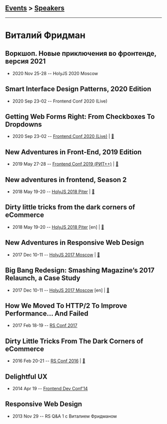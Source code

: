 ## [Events](../README.md) > [Speakers](../speakers.md)
---

# Виталий Фридман

## Воркшоп. Новые приключения во фронтенде, версия 2021
- 2020 Nov 25-28 -- HolyJS 2020 Moscow    
## Smart Interface Design Patterns, 2020 Edition
- 2020 Sep 23-02 -- Frontend Conf 2020 (Live)    
## Getting Web Forms Right: From Checkboxes To Dropdowns
- 2020 Sep 23-02 -- [Frontend Conf 2020 (Live)](https://youtu.be/nAb1kdU_fYA)  | [:notebook:](https://drive.google.com/file/d/1W6cvXzZy9boohWIApcwwzVOUdkRVYFBY/view)  
## New Adventures in Front-End, 2019 Edition
- 2019 May 27-28 -- [Frontend Conf 2019 (РИТ++)](https://www.youtube.com/watch?v=Wz17FARavd0)  | [:notebook:](https://www.dropbox.com/sh/kg71jju3yvj5jqw/AAAGCH5bqruyDSvQMIUwBCkJa/%D0%9A%D0%BE%D0%BD%D0%B3%D1%80%D0%B5%D1%81%D1%81-%D1%85%D0%BE%D0%BB%D0%BB/27.05/8.New%20Adventures%20in%20Front-End%202019%20Edition_%D0%92%D0%B8%D1%82%D0%B0%D0%BB%D0%B8%D0%B9%20%D0%A4%D1%80%D0%B8%D0%B4%D0%BC%D0%B0%D0%BD_%D0%B2%D0%B5%D1%80.1.pdf?dl=0)  
## New adventures in frontend, Season 2
- 2018 May 19-20 -- [HolyJS 2018 Piter](https://youtu.be/wuTPzW6aK0Q)  | [:notebook:](https://downloads.ctfassets.net/nn534z2fqr9f/258nBVG8gIoqgU6Gc2ymGQ/321f64509d556f34ebc8a050e1b90891/holyjs-opening.pdf)  
## Dirty little tricks from the dark corners of eCommerce
- 2018 May 19-20 -- [HolyJS 2018 Piter](https://youtu.be/JZQsvPXMuJM) [en] | [:notebook:](https://downloads.ctfassets.net/nn534z2fqr9f/2sw2xzK7c8qeW4UeW6ugsC/c12e156572aaf355308dcd5d0a89e3f8/holy-dirty-little-tricks.pdf)  
## New Adventures in Responsive Web Design
- 2017 Dec 10-11 -- [HolyJS 2017 Moscow](https://www.youtube.com/watch?v=rgHLV2fe-2I)  | [:notebook:](https://downloads.ctfassets.net/nn534z2fqr9f/1xNCNjP5xm2i4QAUeiOCuE/1ea6008676818ad1afbe8c0e281796ed/vitaly-friedman-new-adventures-in-responsive-design.pdf)  
## Big Bang Redesign: Smashing Magazine’s 2017 Relaunch, a Case Study
- 2017 Dec 10-11 -- [HolyJS 2017 Moscow](https://www.youtube.com/watch?v=CQ6QqI0tV58) [en] | [:notebook:](https://downloads.ctfassets.net/nn534z2fqr9f/6OVnOnD0PeaqaOuEmEuyOw/8bb85a7a0fe2a728bfa2e8d6a0d3080f/smashing-redesign-big-bang-case-study.pdf)  
## How We Moved To HTTP&#x2F;2 To Improve Performance... And Failed
- 2017 Feb 18-19 -- [RS Conf 2017](https://www.youtube.com/watch?v=whFhyHysYYg)    
## Dirty Little Tricks From The Dark Corners of eCommerce
- 2016 Feb 20-21 -- [RS Conf 2016](https://www.youtube.com/watch?v=R-n_E0U1zC4)  | [:notebook:](https://www.youtube.com/watch?v=VVnvFAOXZvo)  
## Delightful UX
- 2014 Apr 19 -- [Frontend Dev Conf’14](https://www.youtube.com/watch?v=By3qHQbh8Qs)    
## Responsive Web Design
- 2013 Nov 29 -- RS Q&amp;A 1 c Виталием Фридманом    
